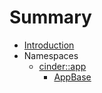 # Summary

* [Introduction](README.md)
* Namespaces
   * [cinder::app](book/cinder__app.md)
       * [AppBase](book/cinder__app__AppBase.md)
